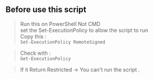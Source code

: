 ## Before use this script 

> Run this on PowerShell Not CMD   
> set the Set-ExecutionPolicy to allow the script to run   
>  Copy this :   
>        ` Set-ExecutionPolicy RemoteSigned `   


> Check with :    
> 	` Get-ExecutionPolicy `    

> If it Return Restricted -> You can't run the script .   

